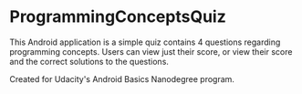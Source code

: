 # ProgrammingConceptsQuiz

This Android application is a simple quiz contains 4 questions regarding programming concepts. Users can view just their score, or view their score and the correct solutions to the questions.

Created for Udacity's Android Basics Nanodegree program.

